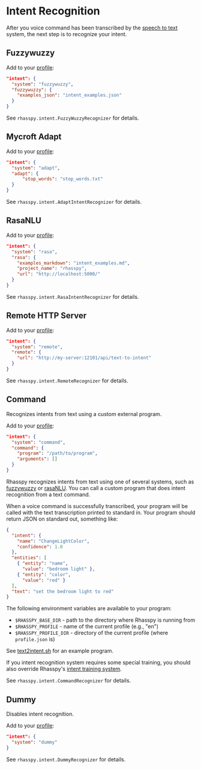 # Intent Recognition

After you voice command has been transcribed by the [speech to text](speech-to-text.md) system, the next step is to recognize your intent. 

## Fuzzywuzzy

Add to your [profile](profiles.md):

```json
"intent": {
  "system": "fuzzywuzzy",
  "fuzzywuzzy": {
    "examples_json": "intent_examples.json"
  }
}
```

See `rhasspy.intent.FuzzyWuzzyRecognizer` for details.

## Mycroft Adapt

Add to your [profile](profiles.md):

```json
"intent": {
  "system": "adapt", 
  "adapt": {
      "stop_words": "stop_words.txt"
  }
}
```

See `rhasspy.intent.AdaptIntentRecognizer` for details.

## RasaNLU

Add to your [profile](profiles.md):

```json
"intent": {
  "system": "rasa",
  "rasa": {
    "examples_markdown": "intent_examples.md",
    "project_name": "rhasspy",
    "url": "http://localhost:5000/"
  }
}
```

See `rhasspy.intent.RasaIntentRecognizer` for details.

## Remote HTTP Server

Add to your [profile](profiles.md):

```json
"intent": {
  "system": "remote",
  "remote": {
    "url": "http://my-server:12101/api/text-to-intent"
  }
}
```

See `rhasspy.intent.RemoteRecognizer` for details.

## Command

Recognizes intents from text using a custom external program.

Add to your [profile](profiles.md):

```json
"intent": {
  "system": "command",
  "command": {
    "program": "/path/to/program",
    "arguments": []
  }
}
```

Rhasspy recognizes intents from text using one of several systems, such as [fuzzywuzzy](https://github.com/seatgeek/fuzzywuzzy) or [rasaNLU](https://rasa.com/). You can call a custom program that does intent recognition from a text command.

When a voice command is successfully transcribed, your program will be called with the text transcription printed to standard in. Your program should return JSON on standard out, something like:

```json
{
  "intent": {
    "name": "ChangeLightColor",
    "confidence": 1.0
  },
  "entities": [
    { "entity": "name",
      "value": "bedroom light" },
    { "entity": "color",
      "value": "red" }
  ],
  "text": "set the bedroom light to red"
}
```
    
The following environment variables are available to your program:

* `$RHASSPY_BASE_DIR` - path to the directory where Rhasspy is running from
* `$RHASSPY_PROFILE` - name of the current profile (e.g., "en")
* `$RHASSPY_PROFILE_DIR` - directory of the current profile (where `profile.json` is)

See [text2intent.sh](https://github.com/synesthesiam/rhasspy-hassio-addon/blob/master/bin/mock-commands/text2intent.sh) for an example program.

If you intent recognition system requires some special training, you should also override Rhasspy's [intent training system](training.md#intent-recognition).

See `rhasspy.intent.CommandRecognizer` for details.

## Dummy

Disables intent recognition.

Add to your [profile](profiles.md):

```json
"intent": {
  "system": "dummy"
}
```

See `rhasspy.intent.DummyRecognizer` for details.

